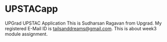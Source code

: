 # UPSTACapp
UPGrad UPSTAC Application
This is Sudharsan Ragavan from Upgrad. My registered E-Mail ID is tailsanddreams@gmail.com.
This is about week3 module assignment. 
